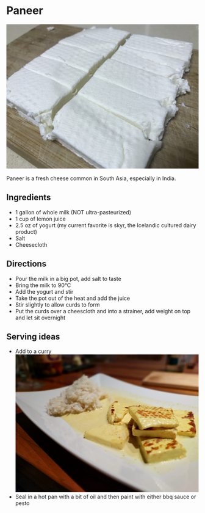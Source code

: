 # Paneer

![photo](paneer.jpg)

Paneer is a fresh cheese common in South Asia, especially in India.

## Ingredients
- 1 gallon of whole milk (NOT ultra-pasteurized)
- 1 cup of lemon juice
- 2.5 oz of yogurt (my current favorite is skyr, the Icelandic cultured dairy product)
- Salt
- Cheesecloth

## Directions

- Pour the milk in a big pot, add salt to taste
- Bring the milk to 90°C
- Add the yogurt and stir
- Take the pot out of the heat and add the juice
- Stir slightly to allow curds to form
- Put the curds over a cheescloth and into a strainer, add weight on top and let sit overnight

## Serving ideas

- Add to a curry
![photo](paneer-curry.jpg)
- Seal in a hot pan with a bit of oil and then paint with either bbq sauce or pesto
